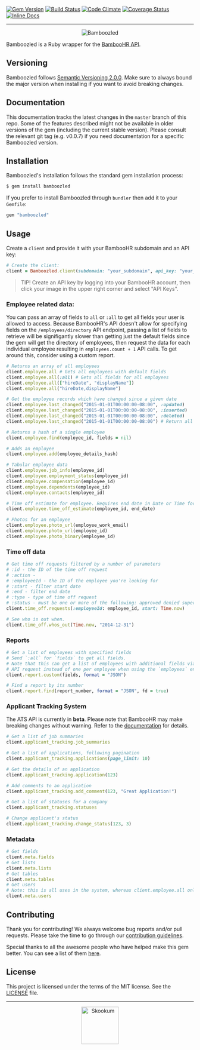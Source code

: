 [![Gem Version](https://img.shields.io/gem/v/bamboozled.svg)][rubygems]
[![Build Status](https://img.shields.io/travis/Skookum/bamboozled.svg)][travis]
[![Code Climate](https://img.shields.io/codeclimate/github/Skookum/bamboozled.svg)][codeclimate]
[![Coverage Status](https://img.shields.io/coveralls/Skookum/bamboozled.svg)][coveralls]
[![Inline Docs](http://inch-ci.org/github/Skookum/bamboozled.svg?style=shields)][inchdocs]

[rubygems]: https://rubygems.org/gems/bamboozled
[travis]: https://travis-ci.org/Skookum/bamboozled
[codeclimate]: https://codeclimate.com/github/Skookum/bamboozled
[coveralls]: https://coveralls.io/r/Skookum/bamboozled
[inchdocs]: http://inch-ci.org/github/Skookum/bamboozled

---

<p align="center">
  <img src="logos/bamboozled_logo_black.png" alt="Bamboozled" />
</p>

Bamboozled is a Ruby wrapper for the [BambooHR API](http://www.bamboohr.com/api/documentation/).

## Versioning

Bamboozled follows [Semantic Versioning 2.0.0](http://semver.org/). Make sure to
always bound the major version when installing if you want to avoid breaking
changes.

## Documentation

This documentation tracks the latest changes in the `master` branch of this
repo. Some of the features described might not be available in older versions of
the gem (including the current stable version). Please consult the relevant git
tag (e.g. v0.0.7) if you need documentation for a specific Bamboozled version.

## Installation

Bamboozled's installation follows the standard gem installation process:

```sh
$ gem install bamboozled
```

If you prefer to install Bamboozled through `bundler` then add it to your
`Gemfile`:

```ruby
gem "bamboozled"
```

## Usage

Create a `client` and provide it with your BambooHR subdomain and an API key:

```ruby
# Create the client:
client = Bamboozled.client(subdomain: "your_subdomain", api_key: "your_api_key")
```

> TIP! Create an API key by logging into your BambooHR account, then click your
> image in the upper right corner and select "API Keys".

### Employee related data:

You can pass an array of fields to `all` or `:all` to get all fields your user
is allowed to access. Because BambooHR's API doesn't allow for specifying fields
on the `/employees/directory` API endpoint, passing a list of fields to retrieve
will be signifigantly slower than getting just the default fields since the gem
will get the directory of employees, then request the data for each individual
employee resulting in `employees.count + 1` API calls. To get around this,
consider using a custom report.

```ruby
# Returns an array of all employees
client.employee.all # Gets all employees with default fields
client.employee.all(:all) # Gets all fields for all employees
client.employee.all(["hireDate", "displayName"])
client.employee.all("hireDate,displayName")

# Get the employee records which have changed since a given date
client.employee.last_changed("2015-01-01T00:00:00-08:00", :updated)
client.employee.last_changed("2015-01-01T00:00:00-08:00", :inserted)
client.employee.last_changed("2015-01-01T00:00:00-08:00", :deleted)
client.employee.last_changed("2015-01-01T00:00:00-08:00") # Return all changes

# Returns a hash of a single employee
client.employee.find(employee_id, fields = nil)

# Adds an employee
client.employee.add(employee_details_hash)

# Tabular employee data
client.employee.job_info(employee_id)
client.employee.employment_status(employee_id)
client.employee.compensation(employee_id)
client.employee.dependents(employee_id)
client.employee.contacts(employee_id)

# Time off estimate for employee. Requires end date in Date or Time format or YY-MM-DD string.
client.employee.time_off_estimate(employee_id, end_date)

# Photos for an employee
client.employee.photo_url(employee_work_email)
client.employee.photo_url(employee_id)
client.employee.photo_binary(employee_id)
```

### Time off data

```ruby
# Get time off requests filtered by a number of parameters
# :id - the ID of the time off request
# :action -
# :employeeId - the ID of the employee you're looking for
# :start - filter start date
# :end - filter end date
# :type - type of time off request
# :status - must be one or more of the following: approved denied superceded requested canceled
client.time_off.requests(:employeeId: employee_id, start: Time.now)

# See who is out when.
client.time_off.whos_out(Time.now, "2014-12-31")
```

### Reports

```ruby
# Get a list of employees with specified fields
# Send `:all` for `fields` to get all fields.
# Note that this can get a list of employees with additional fields via a single
# API request instead of one per employee when using the `employees` endpoint.
client.report.custom(fields, format = "JSON")
```


```ruby
# Find a report by its number
client.report.find(report_number, format = "JSON", fd = true)
```

### Applicant Tracking System
The ATS API is currently in **beta**. Please note that BambooHR may make breaking changes without
warning. Refer to the [documentation](https://www.bamboohr.com/api/documentation/ats.php) for
details.

```ruby
# Get a list of job summaries
client.applicant_tracking.job_summaries

# Get a list of applications, following pagination
client.applicant_tracking.applications(page_limit: 10)

# Get the details of an application
client.applicant_tracking.application(123)

# Add comments to an application
client.applicant_tracking.add_comment(123, "Great Application!")

# Get a list of statuses for a company
client.applicant_tracking.statuses

# Change applicant's status
client.applicant_tracking.change_status(123, 3)
```

### Metadata

```ruby
# Get fields
client.meta.fields
# Get lists
client.meta.lists
# Get tables
client.meta.tables
# Get users
# Note: this is all uses in the system, whereas client.employee.all only gets active employees
client.meta.users
```

## Contributing

Thank you for contributing! We always welcome bug reports and/or pull requests.
Please take the time to go through our [contribution guidelines](CONTRIBUTING.md).

Special thanks to all the awesome people who have helped make this gem better.
You can see a list of them [here](https://github.com/Skookum/bamboozled/graphs/contributors).

## License

This project is licensed under the terms of the MIT license. See the
[LICENSE](/LICENSE) file.

---

<p align="center">
  <img src="logos/skookum_mark_black.png" alt="Skookum" width="100" />
</p>
